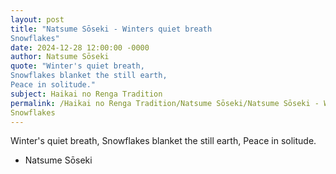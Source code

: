 ```yaml
---
layout: post
title: "Natsume Sōseki - Winters quiet breath
Snowflakes"
date: 2024-12-28 12:00:00 -0000
author: Natsume Sōseki
quote: "Winter's quiet breath,
Snowflakes blanket the still earth,
Peace in solitude."
subject: Haikai no Renga Tradition
permalink: /Haikai no Renga Tradition/Natsume Sōseki/Natsume Sōseki - Winters quiet breath
Snowflakes
---
```


Winter's quiet breath,
Snowflakes blanket the still earth,
Peace in solitude.

- Natsume Sōseki

